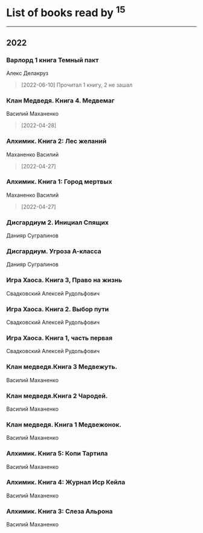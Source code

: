 # List of books read by [](https://plus.google.com/u/0/101923253879668330026/)<sup>15</sup>
---

## 2022

### Варлорд 1 книга Темный пакт
Алекс Делакруз
> [2022-06-10] Прочитал 1 книгу, 2 не зашал


### Клан Медведя. Книга 4. Медвемаг
Василий Маханенко
> [2022-04-28] 


### Алхимик. Книга 2: Лес желаний
Маханенко Василий
> [2022-04-27] 


### Алхимик. Книга 1: Город мертвых
Маханенко Василий
> [2022-04-27] 


### Дисгардиум 2. Инициал Спящих
Данияр Сугралинов


### Дисгардиум. Угроза А-класса
Данияр Сугралинов


### Игра Хаоса. Книга 3, Право на жизнь
Свадковский Алексей Рудольфович


### Игра Хаоса. Книга 2. Выбор пути
Свадковский Алексей Рудольфович


### Игра Хаоса. Книга 1, часть первая
Свадковский Алексей Рудольфович


### Клан медведя.Книга 3 Медвежуть.
Василий Маханенко


### Клан медведя.Книга 2 Чародей.
Василий Маханенко


### Клан медведя. Книга 1 Медвежонок.
Василий Маханенко


### Алхимик. Книга 5: Копи Тартила
Василий Маханенко


### Алхимик. Книга 4: Журнал Иср Кейла
Василий Маханенко


### Алхимик. Книга 3: Слеза Альрона
Василий Маханенко



